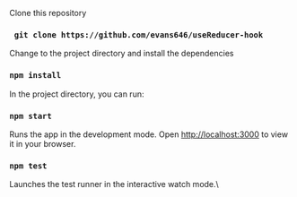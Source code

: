 Clone this repository 

### ` git clone https://github.com/evans646/useReducer-hook`

Change to the project directory and install the dependencies 

### `npm install`

In the project directory, you can run:

### `npm start`

Runs the app in the development mode.
Open [http://localhost:3000](http://localhost:3000) to view it in your browser.


### `npm test`

Launches the test runner in the interactive watch mode.\


